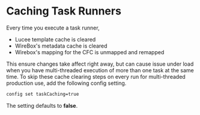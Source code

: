# Caching Task Runners

Every time you execute a task runner,

* Lucee template cache is cleared
* WireBox's metadata cache is cleared
* Wirebox's mapping for the CFC is unmapped and remapped

This ensure changes take affect right away, but can cause issue under load when you have multi-threaded execution of more than one task at the same time. To skip these cache clearing steps on every run for multi-threaded production use, add the following config setting.

```bash
config set taskCaching=true
```

The setting defaults to **false**.

